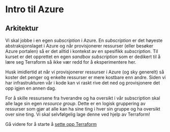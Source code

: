 # Intro til Azure

## Arkitektur

Vi skal jobbe i en egen *subscription* i Azure. En *subscription* er det høyeste abstraksjonslaget i Azure og når provisjonerer ressurser (eller besøker Azure portalen) så er det alltid i kontekst av en spesifikk *subscription*. Til kurset er det opprettet en egen *sandbox subscription* som er dedikert til å lære seg Terraform så ikke vær redd for å eksperimentere her. 

Husk imidlertid at når vi provisjonerer ressurser i Azure (og sky generelt) så koster det penger og enkelte ressurser er mere kostbare enn andre. Siden vi har infrastrukturen vår i kode kan vi raskt rive det ned og provisjonere det opp igjen en annen dag. 

For å skille ressursene fra hverandre og ha oversikt i vår subscription skal alle lage sin egen *resource group*. Dette er en logisk gruppering av ressurser som gjør at alle kan ha sine ting i hver sin gruppe og ha oversikt over sine ting. Vi skal selvfølgelig lage denne ved hjelp av Terraform!

Gå videre for å starte å [sette opp Terraform](/lokaltOppsett.md)